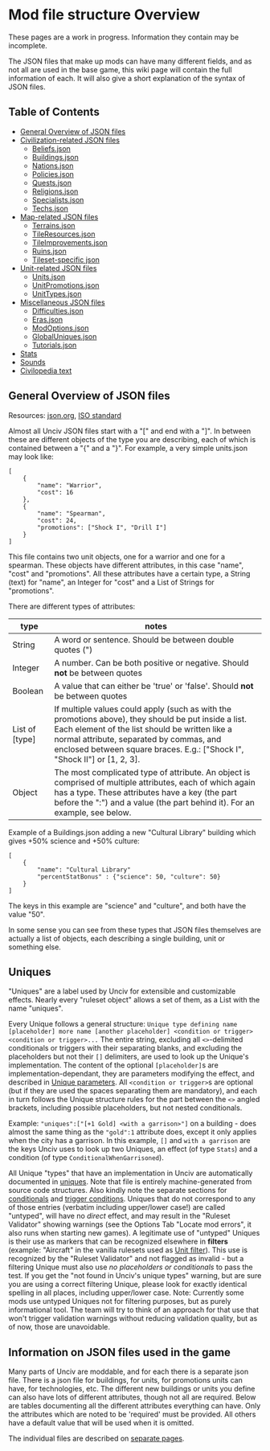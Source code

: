 #  Mod file structure Overview

These pages are a work in progress. Information they contain may be incomplete.

The JSON files that make up mods can have many different fields, and as not all are used in the base game, this wiki page will contain the full information of each. It will also give a short explanation of the syntax of JSON files.

## Table of Contents

-   [General Overview of JSON files](#general-overview-of-json-files)
-   [Civilization-related JSON files](2-Civilization-related-JSON-files.md)
    -   [Beliefs.json](2-Civilization-related-JSON-files.md#beliefsjson)
    -   [Buildings.json](2-Civilization-related-JSON-files.md#buildingsjson)
    -   [Nations.json](2-Civilization-related-JSON-files.md#nationsjson)
    -   [Policies.json](2-Civilization-related-JSON-files.md#policiesjson)
    -   [Quests.json](2-Civilization-related-JSON-files.md#questsjson)
    -   [Religions.json](2-Civilization-related-JSON-files.md#religionsjson)
    -   [Specialists.json](2-Civilization-related-JSON-files.md#specialistsjson)
    -   [Techs.json](2-Civilization-related-JSON-files.md#techsjson)
-   [Map-related JSON files](3-Map-related-JSON-files.md)
    -   [Terrains.json](3-Map-related-JSON-files.md#terrainsjson)
    -   [TileResources.json](3-Map-related-JSON-files.md#tileresourcesjson)
    -   [TileImprovements.json](3-Map-related-JSON-files.md#tileimprovementsjson)
    -   [Ruins.json](3-Map-related-JSON-files.md#ruinsjson)
    -   [Tileset-specific json](3-Map-related-JSON-files.md#tileset-specific-json)
-   [Unit-related JSON files](4-Unit-related-JSON-files.md)
    -   [Units.json](4-Unit-related-JSON-files.md#unitsjson)
    -   [UnitPromotions.json](4-Unit-related-JSON-files.md#unitpromotionsjson)
    -   [UnitTypes.json](4-Unit-related-JSON-files.md#unittypesjson)
-   [Miscellaneous JSON files](5-Miscellaneous-JSON-files.md)
    - [Difficulties.json](5-Miscellaneous-JSON-files.md#difficultiesjson)
    - [Eras.json](5-Miscellaneous-JSON-files.md#erasjson)
    - [ModOptions.json](5-Miscellaneous-JSON-files.md#modoptionsjson)
    - [GlobalUniques.json](5-Miscellaneous-JSON-files.md#globaluniquesjson)
    - [Tutorials.json](5-Miscellaneous-JSON-files.md#tutorialsjson)
-   [Stats](3-Map-related-JSON-files.md#stats)
-   [Sounds](../Images-and-Audio.md#sounds)
-   [Civilopedia text](5-Miscellaneous-JSON-files.md#civilopedia-text)

## General Overview of JSON files

Resources: [json.org](https://www.json.org/), [ISO standard](https://standards.iso.org/ittf/PubliclyAvailableStandards/c071616_ISO_IEC_21778_2017.zip)

Almost all Unciv JSON files start with a "[" and end with a "]". In between these are different objects of the type you are describing, each of which is contained between a "{" and a "}". For example, a very simple units.json may look like:

```
[
    {
        "name": "Warrior",
        "cost": 16
    },
    {
        "name": "Spearman",
        "cost": 24,
        "promotions": ["Shock I", "Drill I"]
    }
]
```

This file contains two unit objects, one for a warrior and one for a spearman. These objects have different attributes, in this case "name", "cost" and "promotions". All these attributes have a certain type, a String (text) for "name", an Integer for "cost" and a List of Strings for "promotions".

There are different types of attributes:

| type           | notes                                                                                                                                                                                                                                                                          |
|----------------|--------------------------------------------------------------------------------------------------------------------------------------------------------------------------------------------------------------------------------------------------------------------------------|
| String         | A word or sentence. Should be between double quotes (")                                                                                                                                                                                                                        |
| Integer        | A number. Can be both positive or negative. Should **not** be between quotes                                                                                                                                                                                                   |
| Boolean        | A value that can either be 'true' or 'false'. Should **not** be between quotes                                                                                                                                                                                                 |
| List of [type] | If multiple values could apply (such as with the promotions above), they should be put inside a list. Each element of the list should be written like a normal attribute, separated by commas, and enclosed between square braces. E.g.: ["Shock I", "Shock II"] or [1, 2, 3]. |
| Object         | The most complicated type of attribute. An object is comprised of multiple attributes, each of which again has a type. These attributes have a key (the part before the ":") and a value (the part behind it). For an example, see below.                                      |

Example of a Buildings.json adding a new "Cultural Library" building which gives +50% science and +50% culture:

```
[
    {
        "name": "Cultural Library"
        "percentStatBonus" : {"science": 50, "culture": 50}
    }
]
```

The keys in this example are "science" and "culture", and both have the value "50".

In some sense you can see from these types that JSON files themselves are actually a list of objects, each describing a single building, unit or something else.

## Uniques

"Uniques" are a label used by Unciv for extensible and customizable effects. Nearly every "ruleset object" allows a set of them, as a List with the name "uniques".

Every Unique follows a general structure: `Unique type defining name [placeholder] more name [another placeholder] <condition or trigger> <condition or trigger>...`
The entire string, excluding all `<>`-delimited conditionals or triggers with their separating blanks, and excluding the placeholders but not their `[]` delimiters, are used to look up the Unique's implementation.
The content of the optional `[placeholder]`s are implementation-dependant, they are parameters modifying the effect, and described in [Unique parameters](../Unique-parameters.md).
All `<condition or trigger>`s are optional (but if they are used the spaces separating them are mandatory), and each in turn follows the Unique structure rules for the part between the `<>` angled brackets, including possible placeholders, but not nested conditionals.

Example: `"uniques":["[+1 Gold] <with a garrison>"]` on a building - does almost the same thing as the `"gold":1` attribute does, except it only applies when the city has a garrison. In this example, `[]` and `with a garrison` are the keys Unciv uses to look up two Uniques, an effect (of type `Stats`) and a condition (of type `ConditionalWhenGarrisoned`).

All Unique "types" that have an implementation in Unciv are automatically documented in [uniques](../uniques.md). Note that file is entirely machine-generated from source code structures. Also kindly note the separate sections for [conditionals](../uniques.md#conditional-uniques) and [trigger conditions](../uniques.md#triggercondition-uniques).
Uniques that do not correspond to any of those entries (verbatim including upper/lower case!) are called "untyped", will have no _direct_ effect, and may result in the "Ruleset Validator" showing warnings (see the Options Tab "Locate mod errors", it also runs when starting new games).
A legitimate use of "untyped" Uniques is their use as markers that can be recognized elsewhere in **filters** (example: "Aircraft" in the vanilla rulesets used as [Unit filter](../Unique-parameters.md#baseunitfilter)).
This use is recognized by the "Ruleset Validator" and not flagged as invalid - but a filtering Unique must also use _no placeholders or conditionals_ to pass the test.
If you get the "not found in Unciv's unique types" warning, but are sure you are using a correct filtering Unique, please look for exactly identical spelling in all places, including upper/lower case.
Note: Currently some mods use untyped Uniques not for filtering purposes, but as purely informational tool. The team will try to think of an approach for that use that won't trigger validation warnings without reducing validation quality, but as of now, those are unavoidable.

## Information on JSON files used in the game

Many parts of Unciv are moddable, and for each there is a separate json file. There is a json file for buildings, for units, for promotions units can have, for technologies, etc. The different new buildings or units you define can also have lots of different attributes, though not all are required. Below are tables documenting all the different attributes everything can have. Only the attributes which are noted to be 'required' must be provided. All others have a default value that will be used when it is omitted.

The individual files are described on [separate pages](#Table-of-Contents).
